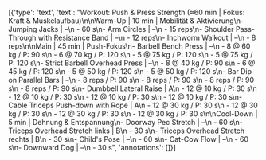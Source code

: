 [{'type': 'text', 'text': "Workout: Push & Press Strength (≈60 min | Fokus: Kraft & Muskelaufbau)\n\nWarm-Up | 10 min | Mobilität & Aktivierung\n- Jumping Jacks | –\n    - 60 s\n- Arm Circles | –\n    - 15 reps\n- Shoulder Pass-Through with Resistance Band | –\n    - 12 reps\n- Inchworm Walkout | –\n    - 8 reps\n\nMain | 45 min | Push-Fokus\n- Barbell Bench Press | –\n    - 8 @ 60 kg / P: 90 s\n    - 6 @ 70 kg / P: 120 s\n    - 5 @ 75 kg / P: 120 s\n    - 5 @ 75 kg / P: 120 s\n- Strict Barbell Overhead Press | –\n    - 8 @ 40 kg / P: 90 s\n    - 6 @ 45 kg / P: 120 s\n    - 5 @ 50 kg / P: 120 s\n    - 5 @ 50 kg / P: 120 s\n- Bar Dip on Parallel Bars | –\n    - 8 reps / P: 90 s\n    - 8 reps / P: 90 s\n    - 8 reps / P: 90 s\n    - 8 reps / P: 90 s\n- Dumbbell Lateral Raise | A\n    - 12 @ 10 kg / P: 30 s\n    - 12 @ 10 kg / P: 30 s\n    - 12 @ 10 kg / P: 30 s\n    - 12 @ 10 kg / P: 30 s\n- Cable Triceps Push-down with Rope | A\n    - 12 @ 30 kg / P: 30 s\n    - 12 @ 30 kg / P: 30 s\n    - 12 @ 30 kg / P: 30 s\n    - 12 @ 30 kg / P: 30 s\n\nCool-Down | 5 min | Dehnung & Entspannung\n- Doorway Pec Stretch | –\n    - 60 s\n- Triceps Overhead Stretch links | B\n    - 30 s\n- Triceps Overhead Stretch rechts | B\n    - 30 s\n- Child's Pose | –\n    - 60 s\n- Cat-Cow Flow | –\n    - 60 s\n- Downward Dog | –\n    - 30 s", 'annotations': []}]
